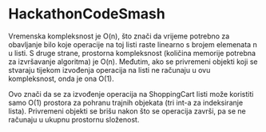# HackathonCodeSmash

Vremenska kompleksnost je O(n), što znači da vrijeme potrebno za obavljanje bilo koje operacije na toj listi raste linearno s brojem elemenata n u listi. 
S druge strane, prostorna kompleksnost (količina memorije potrebna za izvršavanje algoritma) je O(n). 
Međutim, ako se privremeni objekti koji se stvaraju tijekom izvođenja operacija na listi ne računaju u ovu kompleksnost, onda je ona O(1).

Ovo znači da se za izvođenje operacija na ShoppingCart listi može koristiti samo O(1) prostora za pohranu 
trajnih objekata (tri int-a za indeksiranje lista). Privremeni objekti se brišu nakon što se operacija završi,
pa se ne računaju u ukupnu prostornu složenost.

